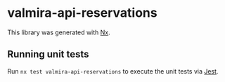 # valmira-api-reservations

This library was generated with [Nx](https://nx.dev).

## Running unit tests

Run `nx test valmira-api-reservations` to execute the unit tests via [Jest](https://jestjs.io).

